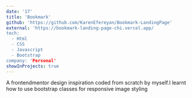 ```yaml
---
date: '17'
title: 'Bookmark'
github: 'https://github.com/KarenEfereyan/Bookmark-LandingPage'
external: 'https://bookmark-landing-page-chi.vercel.app/
tech:
  - Html
  - CSS
  - Javascript
  - Bootstrap
company: 'Personal'
showInProjects: true
---
```

 A frontendmentor design inspiration coded from scratch by myself.I learnt how to use
            bootstrap classes for responsive image styling